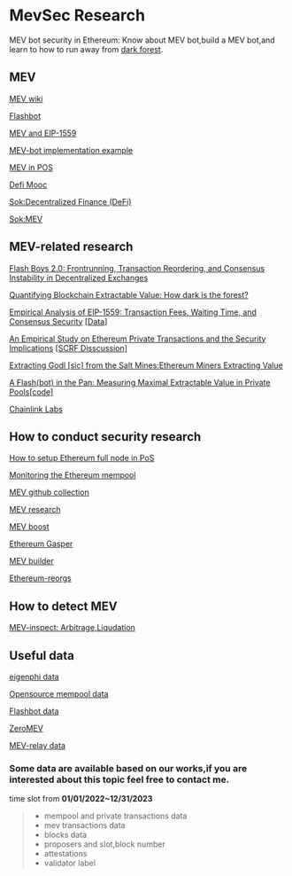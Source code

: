 # MevSec Research
MEV bot security in Ethereum: Know about MEV bot,build a MEV bot,and learn to how to run away from [dark forest](https://www.paradigm.xyz/2020/08/ethereum-is-a-dark-forest).



##  MEV 

[MEV wiki](https://www.mev.wiki/attack-examples/liquidations)

[Flashbot](https://docs.flashbots.net/)

[MEV and EIP-1559](https://hackmd.io/@flashbots/MEV-1559)

[MEV-bot implementation example](https://github.com/flashbots/ethers-provider-flashbots-bundle#example)

[MEV in POS](https://hackmd.io/@flashbots/mev-in-eth2)

[Defi Mooc](https://rdi.berkeley.edu/berkeley-defi/f22)

[Sok:Decentralized Finance (DeFi)](https://arxiv.org/pdf/2101.08778.pdf)

[Sok:MEV](https://arxiv.org/pdf/2212.05111.pdf)

## MEV-related research


[Flash Boys 2.0: Frontrunning, Transaction Reordering, and Consensus Instability in Decentralized Exchanges](http://arxiv.org/abs/1904.05234)

[Quantifying Blockchain Extractable Value: How dark is the forest?](http://arxiv.org/abs/2101.05511)

[Empirical Analysis of EIP-1559: Transaction Fees, Waiting Time, and Consensus Security](https://arxiv.org/pdf/2201.05574.pdf) [[Data]](https://github.com/d3centralized/eip-1559-empirical-study)

[An Empirical Study on Ethereum Private Transactions and the Security Implications](https://arxiv.org/abs/2208.02858) [[SCRF Disscussion]](https://www.smartcontractresearch.org/t/research-summary-an-empirical-study-on-ethereum-private-transactions-and-the-security-implications/2254)

[Extracting Godl [sic] from the Salt Mines:Ethereum Miners Extracting Value](https://arxiv.org/pdf/2203.15930.pdf)

[A Flash(bot) in the Pan: Measuring Maximal Extractable Value in Private Pools](https://arxiv.org/abs/2206.04185)[[code]](https://github.com/a-flashbot-in-the-pan/a-flashbot-in-the-pan)

[Chainlink Labs](https://chainlinklabs.com/)



## How to conduct security research 

[How to setup Ethereum full node in PoS](https://docs.prylabs.network/docs/install/install-with-script)

[Monitoring the Ethereum mempool](https://github.com/0xpanoramix/eth-mempool-listener-go)

[MEV github collection](https://github.com/topics/mev)

[MEV research](https://github.com/flashbots/mev-research)

[MEV boost](https://github.com/flashbots/mev-boost/wiki/Research#open-questions)

[Ethereum Gasper](https://learnblockchain.cn/article/4778#block%E8%8E%B7%E5%BE%972/3%E7%A5%A8%E7%9A%84%E6%A6%82%E7%8E%87)

[MEV builder](https://etherscan.io/accounts/label/mev-builder)

[Ethereum-reorgs](https://www.paradigm.xyz/2021/07/ethereum-reorgs-after-the-merge)


## How to detect MEV

[MEV-inspect: Arbitrage,Liqudation](https://github.com/flashbots/mev-inspect-py)


## Useful data 

[eigenphi data](https://eigenphi.io/)

[Opensource mempool data](http://147.135.6.228/)

[Flashbot data](https://blocks.flashbots.net/)

[ZeroMEV](https://www.zeromev.org/)

[MEV-relay data](https://beaconcha.in/relays)

### Some data are available based on our works,if you are interested about this topic feel free to contact me.

time slot from **01/01/2022~12/31/2023**

>- mempool and private transactions data
>- mev transactions data
>- blocks data
>- proposers and slot,block number
>- attestations
>- validator label





